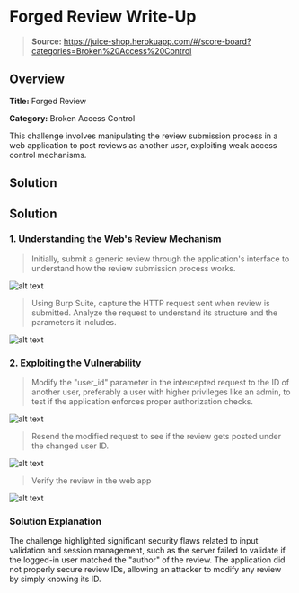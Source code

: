 # Forged Review Write-Up
> **Source:** https://juice-shop.herokuapp.com/#/score-board?categories=Broken%20Access%20Control

## Overview

**Title:** Forged Review

**Category:** Broken Access Control

This challenge involves manipulating the review submission process in a web application to post reviews as another user, exploiting weak access control mechanisms.

## Solution

## Solution

### 1. Understanding the Web's Review Mechanism
> Initially, submit a generic review through the application's interface to understand how the review submission process works.

![alt text](20250911_12h24m55s_grim.png) 

> Using Burp Suite, capture the HTTP request sent when review is submitted. Analyze the request to understand its structure and the parameters it includes.

![alt text](20250911_12h25m37s_grim.png) 

### 2. Exploiting the Vulnerability
> Modify the "user_id" parameter in the intercepted request to the ID of another user, preferably a user with higher privileges like an admin, to test if the application enforces proper authorization checks.

![alt text](20250911_12h26m02s_grim.png) 

> Resend the modified request to see if the review gets posted under the changed user ID.

![alt text](20250911_12h26m11s_grim.png) 

> Verify the review in the web app

![alt text](20250911_12h26m41s_grim.png)

### Solution Explanation

The challenge highlighted significant security flaws related to input validation and session management, such as the server failed to validate if the logged-in user matched the "author" of the review. The application did not properly secure review IDs, allowing an attacker to modify any review by simply knowing its ID.
